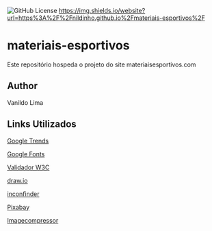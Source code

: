 ![GitHub License](https://img.shields.io/github/license/nildinho/materiais-esportivos)
https://img.shields.io/website?url=https%3A%2F%2Fnildinho.github.io%2Fmateriais-esportivos%2F



# materiais-esportivos
Este repositório hospeda o projeto do site materiaisesportivos.com
## Author 
Vanildo Lima
## Links Utilizados 
[Google Trends](https://trends.google.com.br/trends/)

[Google Fonts](https://fonts.google.com/)

[Validador W3C](https://validator.w3.org/)

[draw.io](https://app.diagrams.net/)

[inconfinder](https://www.iconfinder.com/)

[Pixabay](https://pixabay.com/pt/)

[Imagecompressor](https://imagecompressor.com/pt/)
